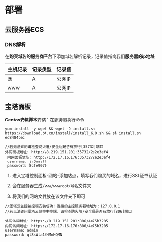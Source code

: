 # 部署

## 云服务器ECS

### DNS解析

在**购买域名的服务商平台**下添加域名解析记录，记录值指向我们**服务器的ip地址**

| 主机记录 | 记录类型 | 记录值 |
| -------- | -------- | ------ |
| @        | A        | 公网IP |
| www      | A        | 公网IP |





## 宝塔面板

**Centos安装脚本**安装：在服务器执行命令

```ssh
yum install -y wget && wget -O install.sh https://download.bt.cn/install/install_6.0.sh && sh install.sh ed8484bec
```

```ssh
//若无法访问请检查防火墙/安全组是否有放行[35732]端口
外网面板地址: http://8.219.151.201:35732/2e2e3ef4
 内网面板地址: http://172.17.16.176:35732/2e2e3ef4
 username: jr3navfh
 password: 8cfe9070
```



1. 进入宝塔控制面板-网站-添加站点，填写我们购买的域名，进行SSL证书认证

2. 会在服务器生成`/www/wwwroot/域名`文件夹

3. 将我们的网站文件放在该文件夹下即可





```
//堡塔云监控被控端安装成功！连接的主控服务器地址为：127.0.0.1 
//若无法访问堡塔云监控主控端，请检查防火墙/安全组是否有放行[806]端口

外网访问地址: https://8.219.151.201:806/4e75b3205
内网访问地址: https://172.17.16.176:806/4e75b3205
username: admin
password: ql8sWta1YHMnHQMN

```

